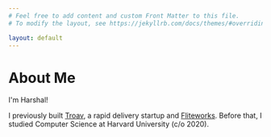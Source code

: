 ```yaml
---
# Feel free to add content and custom Front Matter to this file.
# To modify the layout, see https://jekyllrb.com/docs/themes/#overriding-theme-defaults

layout: default
---
```


# About Me

I'm Harshal!

I previously built [Troav](https://www.instagram.com/troavdelivery/?hl=en), a rapid delivery startup and [Fliteworks](https://fliteworks.com/). Before that, I studied Computer Science at Harvard University (c/o 2020).


